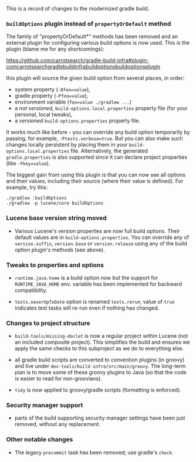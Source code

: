 This is a record of changes to the modernized gradle build.

### ```buildOptions``` plugin instead of ```propertyOrDefault``` method

The family of "propertyOrDefault*" methods has been removed and an external
plugin for configuring various build options is now used. This is
the plugin (blame me for any shortcomings):

https://github.com/carrotsearch/gradle-build-infra#plugin-comcarrotsearchgradlebuildinfrabuildoptionsbuildoptionsplugin

this plugin will source the given build option from several places, in
order:
- system property (```-Dfoo=value```),
- gradle property (```-Pfoo=value```),
- environment variable (```foo=value ./gradlew ...```)
- a *not versioned*, ```build-options.local.properties``` property file
  (for your personal, local tweaks),
- a *versioned* ```build-options.properties``` property file.

It works much like before - you can override any build option
temporarily by passing, for example, ```-Ptests.verbose=true```. But you
can also make such changes locally persistent by placing them
in your ```build-options.local.properties``` file. Alternatively,
the generated ```gradle.properties``` is also supported since it can declare
project properties (like ```-Pkey=value```).


The biggest gain from using this plugin is that you can now see
all options and their values, including their source (where their
value is defined). For example, try this:
```
./gradlew :buildOptions
./gradlew -p lucene/core buildOptions
```

### Lucene base version string moved

* Various Lucene's version properties are now full build options.
Their default values are in ```build-options.properties```. You can override
any of ```version.suffix```, ```version.base``` or ```version.release```
using any of the build option plugin's methods (see above).

### Tweaks to properties and options

* ```runtime.java.home``` is a build option now but the support for
```RUNTIME_JAVA_HOME``` env. variable has been implemented for backward
compatibility.

* ```tests.neverUpToDate``` option is renamed ```tests.rerun```; value of
  ```true``` indicates test tasks will re-run even if nothing has changed.

### Changes to project structure

* ```build-tools/missing-doclet``` is now a regular project within Lucene (not
an included composite project). This simplifies the build and ensures we apply
the same checks to this subproject as we do to everything else.

* all gradle build scripts are converted to convention plugins (in groovy) and
live under ```dev-tools/build-infra/src/main/groovy```. The long-term
plan is to move some of these groovy plugins to Java (so that the code is
easier to read for non-groovians).

* ```tidy``` is now applied to groovy/gradle scripts (formatting is
enforced). 

### Security manager support

* parts of the build supporting security manager settings have been just
removed, without any replacement.

### Other notable changes

* The legacy ```precommit``` task has been removed; use gradle's ```check```.

